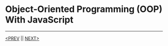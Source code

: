 # Object-Oriented Programming (OOP) With JavaScript

---

[<PREV](./cjs221026.md) || [NEXT>](./cjs221028.md)
